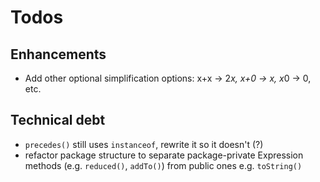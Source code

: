 # Todos

## Enhancements
- Add other optional simplification options: x+x -> 2*x, x+0 -> x, x*0 -> 0, etc.

## Technical debt
- `precedes()` still uses `instanceof`, rewrite it so it doesn't (?)
- refactor package structure to separate package-private Expression methods (e.g. `reduced()`, `addTo()`) from public ones e.g. `toString()`